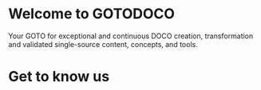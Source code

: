 # Welcome to GOTODOCO

Your GOTO for exceptional and continuous DOCO creation, transformation and validated single-source content, concepts, and tools.


# Get to know us
